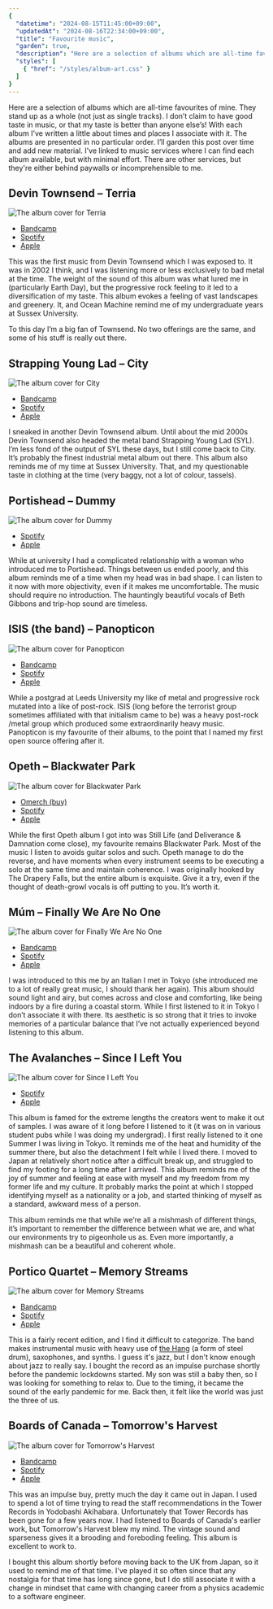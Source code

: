 ```yaml
---
{
  "datetime": "2024-08-15T11:45:00+09:00",
  "updatedAt": "2024-08-16T22:34:00+09:00",
  "title": "Favourite music",
  "garden": true,
  "description": "Here are a selection of albums which are all-time favourites of mine.",
  "styles": [
    { "href": "/styles/album-art.css" }
  ]
}
---
```

Here are a selection of albums which are all-time favourites of mine. They stand
up as a whole (not just as single tracks). I don’t claim to have good taste in
music, or that my taste is better than anyone else’s! With each album I’ve
written a little about times and places I associate with it. The albums are
presented in no particular order. I’ll garden this post over time and add new
material. I've linked to music services where I can find each album available,
but with minimal effort. There are other services, but they're either behind
paywalls or incomprehensible to me.

## Devin Townsend – Terria

![The album cover for Terria](/images/fair-use/terria.jpeg)

- [Bandcamp](https://devintownsendofficial.bandcamp.com/album/terria)
- [Spotify](https://open.spotify.com/album/6w2kw48F3xyHLgY4GDwFRV)
- [Apple](https://music.apple.com/gb/album/terria/1045112739)

This was the first music from Devin Townsend which I was exposed to. It was in
2002 I think, and I was listening more or less exclusively to bad metal at the
time. The weight of the sound of this album was what lured me in (particularly
Earth Day), but the progressive rock feeling to it led to a diversification of
my taste. This album evokes a feeling of vast landscapes and greenery. It, and
Ocean Machine remind me of my undergraduate years at Sussex University.

To this day I’m a big fan of Townsend. No two offerings are the same, and some
of his stuff is really out there.

## Strapping Young Lad – City

![The album cover for City](/images/fair-use/city.jpeg)

- [Bandcamp](https://centurymedia.bandcamp.com/album/city-remastered-demo-versions)
- [Spotify](https://open.spotify.com/album/78Y2OaDAdvEqs3TRdCRdZc)
- [Apple](https://music.apple.com/gb/album/city/1045623722)

I sneaked in another Devin Townsend album. Until about the mid 2000s Devin
Townsend also headed the metal band Strapping Young Lad (SYL). I’m less fond of
the output of SYL these days, but I still come back to City. It’s probably the
finest industrial metal album out there. This album also reminds me of my time
at Sussex University. That, and my questionable taste in clothing at the time
(very baggy, not a lot of colour, tassels).

## Portishead – Dummy

![The album cover for Dummy](/images/fair-use/dummy.jpeg)

- [Spotify](https://open.spotify.com/album/3539EbNgIdEDGBKkUf4wno)
- [Apple](https://music.apple.com/gb/album/dummy/1440653096)

While at university I had a complicated relationship with a woman who introduced
me to Portishead. Things between us ended poorly, and this album reminds me of a
time when my head was in bad shape. I can listen to it now with more
objectivity, even if it makes me uncomfortable. The music should require no
introduction. The hauntingly beautiful vocals of Beth Gibbons and trip-hop
sound are timeless.

## ISIS (the band) – Panopticon

![The album cover for Panopticon](/images/fair-use/panopticon.jpeg)

- [Bandcamp](https://isistheband.bandcamp.com/album/panopticon-remastered)
- [Spotify](https://open.spotify.com/album/4YVSY6TwnXWH7Jz4olWO1e)
- [Apple](https://music.apple.com/gb/album/panopticon-remastered/1001664659)

While a postgrad at Leeds University my like of metal and progressive rock
mutated into a like of post-rock. ISIS (long before the terrorist group
sometimes affiliated with that initialism came to be) was a heavy post-rock
/metal group which produced some extraordinarily heavy music. Panopticon is my
favourite of their albums, to the point that I named my first open source
offering after it.

## Opeth – Blackwater Park

![The album cover for Blackwater Park](/images/fair-use/blackwater-park.jpeg)

- [Omerch (buy)](https://opeth.omerch.com/products/opeth-blackwater-park-cd)
- [Spotify](https://open.spotify.com/album/3CCkWrqhWcKU7qXK3ooEEo)
- [Apple](https://music.apple.com/gb/album/blackwater-park/363715800)

While the first Opeth album I got into was Still Life (and Deliverance &
Damnation come close), my favourite remains Blackwater Park. Most of the music I
listen to avoids guitar solos and such. Opeth manage to do the reverse, and have
moments when every instrument seems to be executing a solo at the same time and
maintain coherence. I was originally hooked by The Drapery Falls, but the entire
album is exquisite. Give it a try, even if the thought of death-growl vocals is
off putting to you. It’s worth it.

## Múm – Finally We Are No One

![The album cover for Finally We Are No One](/images/fair-use/finally-we-are-no-one.jpeg)

- [Bandcamp](https://fatcatrecords.bandcamp.com/album/finally-we-are-no-one)
- [Spotify](https://open.spotify.com/album/2XCcnYJJQXYoWm5oc20x9k)
- [Apple](https://music.apple.com/gb/album/finally-we-are-no-one/285318218)

I was introduced to this me by an Italian I met in Tokyo (she introduced me to a
lot of really great music, I should thank her again). This album should sound
light and airy, but comes across and close and comforting, like being indoors by
a fire during a coastal storm. While I first listened to it in Tokyo I don’t
associate it with there. Its aesthetic is so strong that it tries to invoke
memories of a particular balance that I’ve not actually experienced beyond
listening to this album.

## The Avalanches – Since I Left You

![The album cover for Since I Left You](/images/fair-use/since-i-left-you.jpeg)

- [Spotify](https://open.spotify.com/album/0CvU96jYCiNP4c9u8dWHoI)
- [Apple](https://music.apple.com/gb/album/since-i-left-you/1450114829)

This album is famed for the extreme lengths the creators went to make it out of
samples. I was aware of it long before I listened to it (it was on in various
student pubs while I was doing my undergrad). I first really listened to it one
Summer I was living in Tokyo. It reminds me of the heat and humidity of the
summer there, but also the detachment I felt while I lived there. I moved to
Japan at relatively short notice after a difficult break up, and struggled to
find my footing for a long time after I arrived. This album reminds me of the
joy of summer and feeling at ease with myself and my freedom from my former life
and my culture. It probably marks the point at which I stopped identifying
myself as a nationality or a job, and started thinking of myself as a standard,
awkward mess of a person.

This album reminds me that while we’re all a mishmash of different things, it’s
important to remember the difference between what we are, and what our
environments try to pigeonhole us as. Even more importantly, a mishmash can be a
beautiful and coherent whole.

## Portico Quartet – Memory Streams

![The album cover for Memory Streams](/images/fair-use/memory-streams.jpeg)

- [Bandcamp](https://porticoquartet.bandcamp.com/album/memory-streams)
- [Spotify](https://open.spotify.com/album/7rUuKsh6pJLcb44d1NBV81)
- [Apple](https://music.apple.com/gb/album/memory-streams/1583551298)

This is a fairly recent edition, and I find it difficult to categorize. The band
makes instrumental music with heavy use of [the Hang] (a form of steel drum),
saxophones, and synths. I guess it's jazz, but I don't know enough about jazz to
really say. I bought the record as an impulse purchase shortly before the
pandemic lockdowns started. My son was still a baby then, so I was looking for
something to relax to. Due to the timing, it became the sound of the early
pandemic for me. Back then, it felt like the world was just the three of us.

## Boards of Canada – Tomorrow's Harvest

![The album cover for Tomorrow's Harvest](/images/fair-use/tomorrows-harvest.jpeg)

- [Bandcamp](https://boardsofcanada.bandcamp.com/album/tomorrows-harvest)
- [Spotify](https://open.spotify.com/album/159ORixBSSemxiualv1Woj)
- [Apple](https://music.apple.com/gb/album/tomorrows-harvest/641229267)

This was an impulse buy, pretty much the day it came out in Japan. I used to
spend a lot of time trying to read the staff recommendations in the Tower
Records in Yodobashi Akihabara. Unfortunately that Tower Records has been gone
for a few years now. I had listened to Boards of Canada's earlier work, but
Tomorrow's Harvest blew my mind. The vintage sound and sparseness gives it a
brooding and foreboding feeling. This album is excellent to work to.

I bought this album shortly before moving back to the UK from Japan, so it used
to remind me of that time. I've played it so often since that any nostalgia for
that time has long since gone, but I do still associate it with a change in
mindset that came with changing career from a physics academic to a software
engineer.

[the Hang]: https://en.wikipedia.org/wiki/Hang_(instrument)
